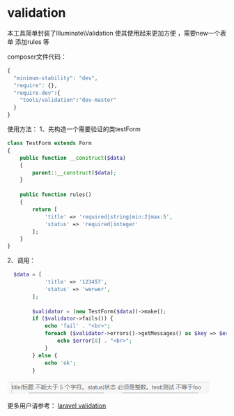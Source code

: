 # validation
本工具简单封装了Illuminate\Validation 使其使用起来更加方便 ，需要new一个表单 添加rules 等

composer文件代码：
```php
{
  "minimum-stability": "dev",
  "require": {},
  "require-dev":{
    "tools/validation":"dev-master"
  }
}
```

使用方法：
1、先构造一个需要验证的类testForm
```php
class TestForm extends Form
{
    public function __construct($data)
    {
        parent::__construct($data);
    }

    public function rules()
    {
        return [
            'title' => 'required|string|min:2|max:5',
            'status' => 'required|integer'
        ];
    }
}
```

2、调用：
```php
  $data = [
            'title' => '123457',
            'status' => 'werwer',
        ];

        $validator = (new TestForm($data))->make();
        if ($validator->fails()) {
            echo 'fail' . "<br>";
            foreach ($validator->errors()->getMessages() as $key => $error) {
                echo $error[0] . "<br>";
            }
        } else {
            echo 'ok';
        }
```


![运行效果图](run.png "运行效果图")
 
更多用户请参考：
 [laravel validation](https://docs.golaravel.com/docs/5.0/validation/ "laravel validation")